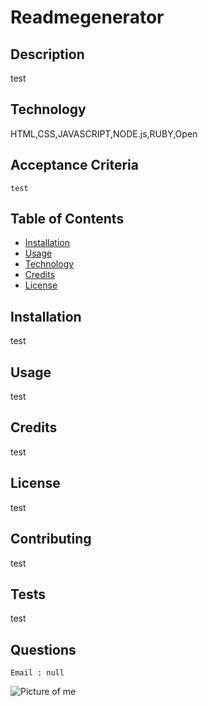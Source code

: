 # Readmegenerator
## Description
test

## Technology
HTML,CSS,JAVASCRIPT,NODE.js,RUBY,Open

## Acceptance Criteria
```
test
```

## Table of Contents

* [Installation](#installation)
* [Usage](#usage)
* [Technology](#technology)
* [Credits](#credits)
* [License](#license)

## Installation
test

## Usage
test

## Credits
test

## License
test

## Contributing
test

## Tests
test

## Questions
```
Email : null
```
![Picture of me](https://avatars3.githubusercontent.com/u/9474171?v=4)